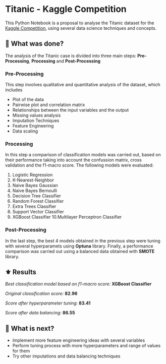 # Titanic - Kaggle Competition

This Python Notebook is a proposal to analyse the Titanic dataset for the [Kaggle Competition](https://www.kaggle.com/competitions/titanic), using several data science techniques and concepts.

## 🔰 What was done?

The analysis of the Titanic case is divided into three main steps: **Pre-Processing**, **Processing** and **Post-Processing**

### Pre-Processing

This step involves qualitative and quantitative analysis of the dataset, which includes

* Plot of the data 
* Pairwise plot and correlation matrix
* Relationships between the input variables and the output
* Missing values analysis
* Imputation Techniques
* Feature Engineering 
* Data scaling

### Processing

In this step a comparison of classification models was carried out, based on their performance taking into account the confussion matrix, cross validation and the f1-macro score. The following models were evaluated:

1. Logistic Regression
2. K-Nearest-Neighbor
3. Naive Bayes Gaussian
4. Naive Bayes Bernoulli
5. Decision Tree Classifier
6. Random Forest Classifier
7. Extra Trees Classifier
8. Support Vector Classifier
9. XGBoost Classifier
10.Multilayer Perceptron Classifier

### Post-Processing

In the last step, the best 4 models obtained in the previous step were tuning with several hyperparamets using **Optuna** library. Finally, a performance comparison was carried out using a balanced data obtained with **SMOTE** library. 


## ⚜ Results 

*Best classification model based on f1-macro score:*  **XGBoost Classifier**

*Original classification score:* **82.96**

*Score after hyperparameter tuning:* **83.41**

*Score after data balancing:* **86.55**

    
## 🔶 What is next?

- Implement more feature engineering ideas with several variables
- Perform tuning process with more hyperparameters and range of values for them
- Try other imputations and data balancing techniques
